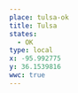```yaml
---
place: tulsa-ok
title: Tulsa
states:
  - OK
type: local
x: -95.992775
y: 36.1539816
wwc: true
---
```

